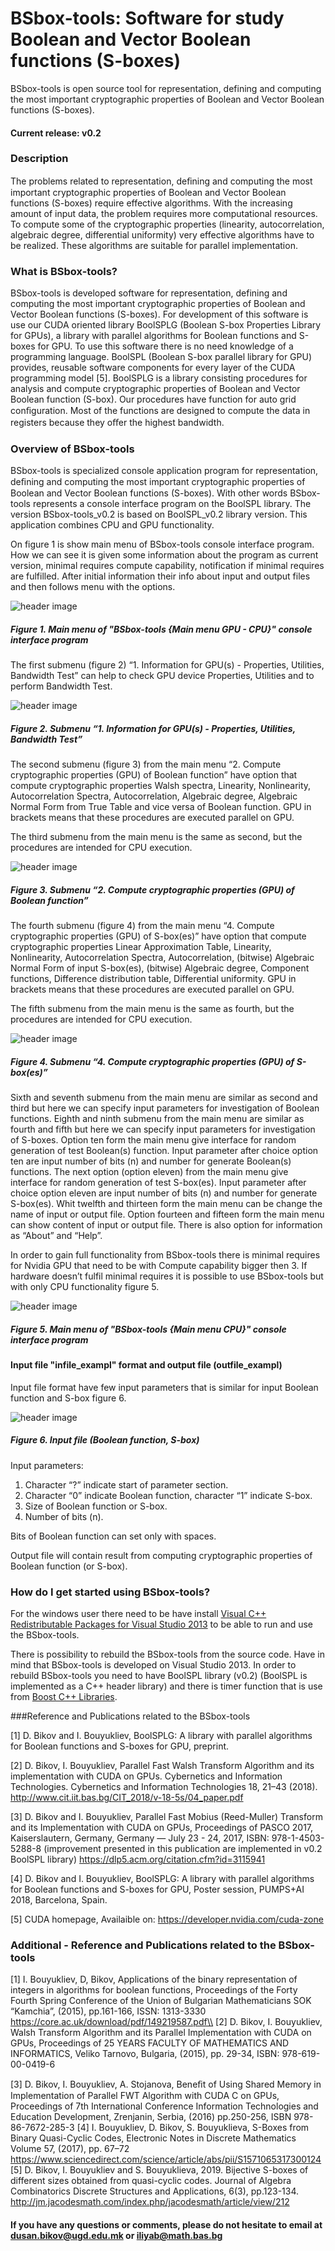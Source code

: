 # BSbox-tools: Software for study Boolean and Vector Boolean functions (S-boxes)

BSbox-tools is open source tool for representation, defining and computing the most important cryptographic properties of Boolean and Vector Boolean functions (S-boxes).

#### Current release: v0.2

### Description

The problems related to representation, deﬁning and computing the most important cryptographic properties of Boolean and Vector Boolean functions (S-boxes) require effective algorithms. With the increasing amount of input data, the problem requires more computational resources. To compute some of the cryptographic properties (linearity, autocorrelation, algebraic degree, differential uniformity) very effective algorithms have to be realized. These algorithms are suitable for parallel implementation. 

### What is BSbox-tools?

BSbox-tools is developed software for representation, defining and computing the most important cryptographic properties of Boolean and Vector Boolean functions (S-boxes). For development of this software is use our CUDA oriented library BoolSPLG (Boolean S-box Properties Library for GPUs), a library with parallel algorithms for Boolean functions and S-boxes for GPU. To use this software there is no need knowledge of a programming language. BoolSPL (Boolean S-box parallel library for GPU) provides, reusable software components for every layer of the CUDA programming model [5]. BoolSPLG is a library consisting procedures for analysis and compute cryptographic properties of Boolean and Vector Boolean function (S-box). Our procedures have function for auto grid conﬁguration. Most of the functions are designed to compute the data in registers because they oﬀer the highest bandwidth. 

### Overview of BSbox-tools 

 BSbox-tools is specialized console application program for representation, deﬁning and computing the most important cryptographic properties of Boolean and Vector Boolean functions (S-boxes). With other words BSbox-tools represents a console interface program on the BoolSPL library. The version BSbox-tools_v0.2 is based on BoolSPL_v0.2 library version. This application combines CPU and GPU functionality.

On figure 1 is show main menu of BSbox-tools console interface program. How we can see it is given some information about the program as current version, minimal requires compute capability, notification if minimal requires are fulfilled. After initial information their info about input and output files and then follows menu with the options. 

![header image](https://github.com/BoolSPL/BSbox-tools/blob/master/Images/BSbox-tools1.jpg)

##### Figure 1. Main menu of "BSbox-tools {Main menu GPU - CPU}" console interface program

The first submenu (figure 2) “1. Information for GPU(s) - Properties, Utilities, Bandwidth Test” can help to check GPU device Properties, Utilities and to perform Bandwidth Test. 

![header image](https://github.com/BoolSPL/BSbox-tools/blob/master/Images/BSbox-tools2.jpg)

##### Figure 2. Submenu “1. Information for GPU(s) - Properties, Utilities, Bandwidth Test”

The second submenu (figure 3) from the main menu “2. Compute cryptographic properties (GPU) of Boolean function” have option that compute cryptographic properties Walsh spectra, Linearity, Nonlinearity, Autocorrelation Spectra, Autocorrelation, Algebraic degree, Algebraic Normal Form from True Table and vice versa of Boolean function. GPU in brackets means that these procedures are executed parallel on GPU.

The third submenu from the main menu is the same as second, but the procedures are intended for CPU execution.

![header image](https://github.com/BoolSPL/BSbox-tools/blob/master/Images/BSbox-tools3.jpg)

##### Figure 3. Submenu “2. Compute cryptographic properties (GPU) of Boolean function”

The fourth submenu (figure 4) from the main menu “4. Compute cryptographic properties (GPU) of S-box(es)” have option that compute cryptographic properties Linear Approximation Table, Linearity, Nonlinearity, Autocorrelation Spectra, Autocorrelation, (bitwise) Algebraic Normal Form of input S-box(es), (bitwise) Algebraic degree, Component functions, Difference distribution table, Differential uniformity. GPU in brackets means that these procedures are executed parallel on GPU.

Тhe fifth submenu from the main menu is the same as fourth, but the procedures are intended for CPU execution. 

![header image](https://github.com/BoolSPL/BSbox-tools/blob/master/Images/BSbox-tools4.jpg)

##### Figure 4. Submenu “4. Compute cryptographic properties (GPU) of S-box(es)”

 Sixth and seventh submenu from the main menu are similar as second and third but here we can specify input parameters for investigation of Boolean functions. Eighth and ninth submenu from the main menu are similar as fourth and fifth but here we can specify input parameters for investigation of S-boxes. Option ten form the main menu give interface for random generation of test Boolean(s) function. Input parameter after choice option ten are input number of bits (n) and number for generate Boolean(s) functions. The next option (option eleven) from the main menu give interface for random generation of test S-box(es). Input parameter after choice option eleven are input number of bits (n) and number for generate S-box(es). Whit twelfth and thirteen form the main menu can be change the name of input or output file. Option fourteen and fifteen form the main menu can show content of input or output file. There is also option for information as “About” and “Help”.

In order to gain full functionality from BSbox-tools there is minimal requires for Nvidia GPU that need to be with Compute capability bigger then 3. If hardware doesn’t fulfil minimal requires it is possible to use BSbox-tools but with only CPU functionality figure 5. 

![header image](https://github.com/BoolSPL/BSbox-tools/blob/master/Images/BSbox-tools5.jpg)

##### Figure 5. Main menu of "BSbox-tools {Main menu CPU}" console interface program 

#### Input file "infile_exampl" format and output file (outfile_exampl)

Input file format have few input parameters that is similar for input Boolean function and S-box figure 6. 

![header image](https://github.com/BoolSPL/BSbox-tools/blob/master/Images/BSbox-input-web.jpg)

##### Figure 6. Input file (Boolean function, S-box) 

 Input parameters:

  1. Character “?” indicate start of parameter section.
  2. Character “0” indicate Boolean function, character “1” indicate S-box.
  3. Size of Boolean function or S-box.
  4. Number of bits (n).

Bits of Boolean function can set only with spaces.

Output file will contain result from computing cryptographic properties of Boolean function (or S-box).

### How do I get started using BSbox-tools?

For the windows user there need to be have install <a href="https://www.microsoft.com/en-us/download/details.aspx?id=40784">Visual C++ Redistributable Packages for Visual Studio 2013</a> to be able to run and use the BSbox-tools.

There is possibility to rebuild the BSbox-tools from the source code. Have in mind that BSbox-tools is developed on Visual Studio 2013. In order to rebuild BSbox-tools you need to have BoolSPL library (v0.2) (BoolSPL is implemented as a C++ header library) and there is timer function that is use from <a href="https://www.boost.org/">Boost C++ Libraries</a>. 

###Reference and Publications related to the BSbox-tools 

[1] D. Bikov and I. Bouyukliev, BoolSPLG: A library with parallel algorithms for Boolean functions and S-boxes for GPU, preprint.

[2] D. Bikov, I. Bouyukliev, Parallel Fast Walsh Transform Algorithm and its implementation with CUDA on GPUs. Cybernetics and Information Technologies. Cybernetics and Information Technologies 18, 21–43 (2018). http://www.cit.iit.bas.bg/CIT_2018/v-18-5s/04_paper.pdf

[3] D. Bikov and I. Bouyukliev, Parallel Fast Mobius (Reed-Muller) Transform and its Implementation with CUDA on GPUs, Proceedings of PASCO 2017, Kaiserslautern, Germany, Germany — July 23 - 24, 2017, ISBN: 978-1-4503-5288-8 (improvement presented in this publication are implemented in v0.2 BoolSPL library) https://dlp5.acm.org/citation.cfm?id=3115941

[4] D. Bikov and I. Bouyukliev, BoolSPLG: A library with parallel algorithms for Boolean functions and S-boxes for GPU, Poster session, PUMPS+AI 2018, Barcelona, Spain.

[5] CUDA homepage, Availaible on: https://developer.nvidia.com/cuda-zone

### Additional - Reference and Publications related to the BSbox-tools 

[1] I. Bouyukliev, D, Bikov, Applications of the binary representation of integers in algorithms for boolean functions, Proceedings of the Forty Fourth Spring Conference of the Union of Bulgarian Mathematicians SOK “Kamchia”, (2015), pp.161-166, ISSN: 1313-3330 https://core.ac.uk/download/pdf/149219587.pdf\\
[2] D. Bikov, I. Bouyukliev, Walsh Transform Algorithm and its Parallel Implementation with CUDA on GPUs, Proceedings of 25 YEARS FACULTY OF MATHEMATICS AND INFORMATICS, Veliko Tarnovo, Bulgaria, (2015), pp. 29-34, ISBN: 978-619-00-0419-6

[3] D. Bikov, I. Bouyukliev, A. Stojanova, Beneﬁt of Using Shared Memory in Implementation of Parallel FWT Algorithm with CUDA C on GPUs, Proceedings of 7th International Conference Information Technologies and Education Development, Zrenjanin, Serbia, (2016) pp.250-256, ISBN 978-86-7672-285-3
[4] I. Bouyukliev, D. Bikov, S. Bouyuklieva, S-Boxes from Binary Quasi-Cyclic Codes, Electronic Notes in Discrete Mathematics Volume 57, (2017), pp. 67–72 https://www.sciencedirect.com/science/article/abs/pii/S1571065317300124
[5] D. Bikov, I. Bouyukliev and S. Bouyuklieva, 2019. Bijective S-boxes of different sizes obtained from quasi-cyclic codes. Journal of Algebra Combinatorics Discrete Structures and Applications, 6(3), pp.123-134. http://jm.jacodesmath.com/index.php/jacodesmath/article/view/212

#### If you have any questions or comments, please do not hesitate to email at dusan.bikov@ugd.edu.mk or iliyab@math.bas.bg

